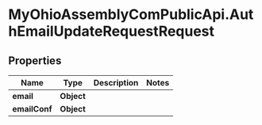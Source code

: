 # MyOhioAssemblyComPublicApi.AuthEmailUpdateRequestRequest

## Properties

Name | Type | Description | Notes
------------ | ------------- | ------------- | -------------
**email** | **Object** |  | 
**emailConf** | **Object** |  | 


